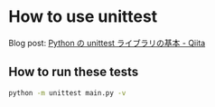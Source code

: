 # How to use unittest

Blog post: [Python の unittest ライブラリの基本 - Qiita](https://qiita.com/pokapu/items/902dfb190264a7fc0e2a)

## How to run these tests

```bash
python -m unittest main.py -v
```
